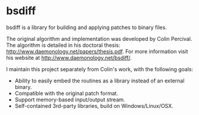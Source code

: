 # bsdiff

bsdiff is a library for building and applying patches to binary files.

The original algorithm and implementation was developed by Colin Percival. The algorithm is detailed in his doctoral thesis: <http://www.daemonology.net/papers/thesis.pdf>. For more information visit his website at <http://www.daemonology.net/bsdiff/>.

I maintain this project separately from Colin's work, with the following goals:
* Ability to easily embed the routines as a library instead of an external binary.
* Compatible with the original patch format.
* Support memory-based input/output stream.
* Self-contained 3rd-party libraries, build on Windows/Linux/OSX.
